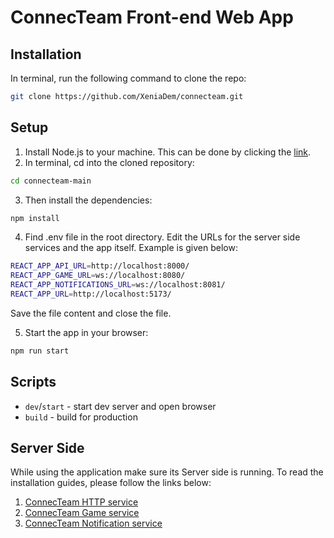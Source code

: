 # ConnecTeam Front-end Web App

## Installation

In terminal, run the following command to clone the repo:

```sh
git clone https://github.com/XeniaDem/connecteam.git
```

## Setup
1. Install Node.js to your machine. This can be done by clicking the [link](https://nodejs.org/en).
2. In terminal, cd into the cloned repository:
```sh
cd connecteam-main
```
3. Then install the dependencies:
```sh
npm install
```
4. Find .env file in the root directory. Edit the URLs for the server side services and the app itself. Example is given below:
```sh
REACT_APP_API_URL=http://localhost:8000/
REACT_APP_GAME_URL=ws://localhost:8080/
REACT_APP_NOTIFICATIONS_URL=ws://localhost:8081/
REACT_APP_URL=http://localhost:5173/
```
Save the file content and close the file.

5. Start the app in your browser:
```sh
npm run start
```

## Scripts

- `dev`/`start` - start dev server and open browser
- `build` - build for production

## Server Side

While using the application make sure its Server side is running. To read the installation guides, please follow the links below:
1. [ConnecTeam HTTP service](https://github.com/alkmnd/ConnectTeam)
2. [ConnecTeam Game service](https://github.com/alkmnd/GameService)
3. [ConnecTeam Notification service](https://github.com/alkmnd/NotificationService)


